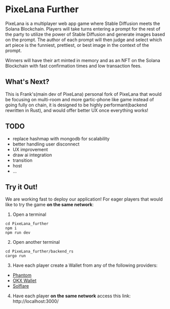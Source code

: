 # PixeLana Further
PixeLana is a multiplayer web app game where Stable Diffusion meets the Solana Blockchain. Players will take turns entering a prompt for the rest of the party to utilize the power of Stable Diffusion and generate images based on the prompt. The author of each prompt will then judge and select which art piece is the funniest, prettiest, or best image in the context of the prompt.

Winners will have their art minted in memory and as an NFT on the Solana Blockchain with fast confirmation times and low transaction fees.

## What's Next?

This is Frank's(main dev of PixeLana) personal fork of PixeLana that would be focusing on multi-room and more gartic-phone like game instead of going fully on chain, it is designed to be highly performant(backend rewritten in Rust), and would offer better UX once everything works!

## TODO

- replace hashmap with mongodb for scalability
- better handling user disconnect
- UX improvement
- draw ai integration
- transition
- host 
- ...


## Try it Out!
We are working fast to deploy our application! For eager players that would like to try the game **on the same network**:

1. Open a terminal
```
cd PixeLana_further
npm i
npm run dev
```

2. Open another terminal
```
cd PixeLana_further/backend_rs
cargo run
```

3. Have each player create a Wallet from any of the following providers: 
  - [Phantom](https://phantom.app/)
  - [OKX Wallet](https://chromewebstore.google.com/detail/okx-wallet/mcohilncbfahbmgdjkbpemcciiolgcge)
  - [Solflare](https://chromewebstore.google.com/detail/solflare-wallet/bhhhlbepdkbapadjdnnojkbgioiodbic)

  
4. Have each player **on the same network** access this link: http://localhost:3000/
